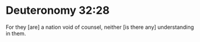 # Deuteronomy 32:28

For they [are] a nation void of counsel, neither [is there any] understanding in them.